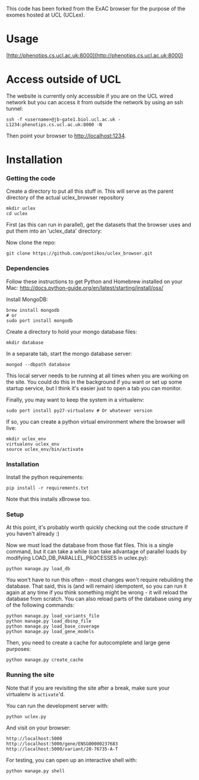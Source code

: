 This code has been forked from the ExAC browser for the purpose of the exomes hosted at UCL (UCLex).

Usage
=======

[http://phenotips.cs.ucl.ac.uk:8000](http://phenotips.cs.ucl.ac.uk:8000)


Access outside of UCL
======

The website is currently only accessible if you are on the UCL wired network but you can access it from outside the network by using an ssh tunnel:

```
ssh -f <username>@jb-gate1.biol.ucl.ac.uk -L1234:phenotips.cs.ucl.ac.uk:8000 -N
```

Then point your browser to [http://localhost:1234](http://localhost:1234).

Installation
=======

### Getting the code

Create a directory to put all this stuff in. This will serve as the parent directory of the actual uclex_browser repository 

    mkdir uclex
    cd uclex

First (as this can run in parallel), get the datasets that the browser uses and put them into an 'uclex_data' directory:


Now clone the repo: 

    git clone https://github.com/pontikos/uclex_browser.git

### Dependencies

Follow these instructions to get Python and Homebrew installed on your Mac:
http://docs.python-guide.org/en/latest/starting/install/osx/

Install MongoDB:

    brew install mongodb
    # or
    sudo port install mongodb

Create a directory to hold your mongo database files: 

    mkdir database

In a separate tab, start the mongo database server:

    mongod --dbpath database

This local server needs to be running at all times when you are working on the site.
You could do this in the background if you want or set up some startup service,
but I think it's easier just to open a tab you can monitor.

Finally, you may want to keep the system in a virtualenv:

    sudo port install py27-virtualenv # Or whatever version

If so, you can create a python virtual environment where the browser will live:

    mkdir uclex_env
    virtualenv uclex_env
    source uclex_env/bin/activate

### Installation

Install the python requirements:

    pip install -r requirements.txt

Note that this installs xBrowse too.

### Setup

At this point, it's probably worth quickly checking out the code structure if you haven't already :)

Now we must load the database from those flat files.
This is a single command, but it can take a while (can take advantage of parallel loads by modifying LOAD\_DB\_PARALLEL\_PROCESSES in uclex.py):

    python manage.py load_db

You won't have to run this often - most changes won't require rebuilding the database.
That said, this is (and will remain) idempotent,
so you can run it again at any time if you think something might be wrong - it will reload the database from scratch.
You can also reload parts of the database using any of the following commands:

    python manage.py load_variants_file
    python manage.py load_dbsnp_file
    python manage.py load_base_coverage
    python manage.py load_gene_models

Then, you need to create a cache for autocomplete and large gene purposes:

    python manage.py create_cache

### Running the site

Note that if you are revisiting the site after a break, make sure your virtualenv is `activate`'d.

You can run the development server with:

    python uclex.py

And visit on your browser:

    http://localhost:5000
    http://localhost:5000/gene/ENSG00000237683
    http://localhost:5000/variant/20-76735-A-T


For testing, you can open up an interactive shell with:

    python manage.py shell

